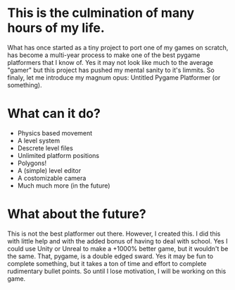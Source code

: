 # This is the culmination of many hours of my life.
What has once started as a tiny project to port one of my games on scratch, has become a multi-year process to make one of the best pygame platformers that I know of. Yes it may not look like much to the average "gamer" but this project has pushed my mental sanity to it's limmits. So finaly, let me introduce my magnum opus: Untitled Pygame Platformer (or something).
# What can it do?
* Physics based movement
* A level system
* Descrete level files
* Unlimited platform positions
* Polygons!
* A (simple) level editor
* A costomizable camera
* Much much more (in the future)
# What about the future?
This is not the best platformer out there. However, I created this. I did this with little help and with the added bonus of having to deal with school. Yes I could use Unity or Unreal to make a +1000% better game, but it wouldn't be the same. That, pygame, is a double edged sward. Yes it may be fun to complete something, but it takes a ton of time and effort to complete rudimentary bullet points. So until I lose motivation, I will be working on this game. 